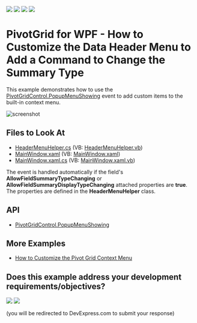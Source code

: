 <!-- default badges list -->
![](https://img.shields.io/endpoint?url=https://codecentral.devexpress.com/api/v1/VersionRange/128578583/21.1.2%2B)
[![](https://img.shields.io/badge/Open_in_DevExpress_Support_Center-FF7200?style=flat-square&logo=DevExpress&logoColor=white)](https://supportcenter.devexpress.com/ticket/details/E20028)
[![](https://img.shields.io/badge/📖_How_to_use_DevExpress_Examples-e9f6fc?style=flat-square)](https://docs.devexpress.com/GeneralInformation/403183)
[![](https://img.shields.io/badge/💬_Leave_Feedback-feecdd?style=flat-square)](#does-this-example-address-your-development-requirementsobjectives)
<!-- default badges end -->

# PivotGrid for WPF - How to Customize the Data Header Menu to Add a Command to Change the Summary Type

This example demonstrates how to use the [PivotGridControl.PopupMenuShowing](https://docs.devexpress.com/WPF/DevExpress.Xpf.PivotGrid.PivotGridControl.PopupMenuShowing) event to add custom items to the built-in context menu. 

![screenshot](/images/screenshot.png)

<!-- default file list -->
## Files to Look At

* [HeaderMenuHelper.cs](./CS/HeaderMenuCustomizationExample/HeaderMenuHelper.cs) (VB: [HeaderMenuHelper.vb](./VB/HeaderMenuCustomizationExample/HeaderMenuHelper.vb))
* [MainWindow.xaml](./CS/HeaderMenuCustomizationExample/MainWindow.xaml) (VB: [MainWindow.xaml](./VB/HeaderMenuCustomizationExample/MainWindow.xaml))
* [MainWindow.xaml.cs](./CS/HeaderMenuCustomizationExample/MainWindow.xaml.cs) (VB: [MainWindow.xaml.vb](./VB/HeaderMenuCustomizationExample/MainWindow.xaml.vb))
<!-- default file list end -->

The event is handled automatically if the field's **AllowFieldSummaryTypeChanging** or  **AllowFieldSummaryDisplayTypeChanging** attached properties are **true**. The properties are defined in the **HeaderMenuHelper** class.

## API
- [PivotGridControl.PopupMenuShowing](https://docs.devexpress.com/WPF/DevExpress.Xpf.PivotGrid.PivotGridControl.PopupMenuShowing)

## More Examples

* [How to Customize the Pivot Grid Context Menu](https://github.com/DevExpress-Examples/how-to-create-a-context-menu-for-field-values-e2205)
<!-- feedback -->
## Does this example address your development requirements/objectives?

[<img src="https://www.devexpress.com/support/examples/i/yes-button.svg"/>](https://www.devexpress.com/support/examples/survey.xml?utm_source=github&utm_campaign=wpf-pivot-grid-change-summary-display-type&~~~was_helpful=yes) [<img src="https://www.devexpress.com/support/examples/i/no-button.svg"/>](https://www.devexpress.com/support/examples/survey.xml?utm_source=github&utm_campaign=wpf-pivot-grid-change-summary-display-type&~~~was_helpful=no)

(you will be redirected to DevExpress.com to submit your response)
<!-- feedback end -->
